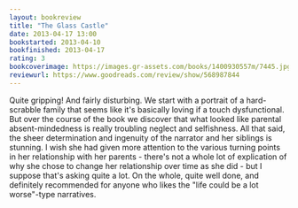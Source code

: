 ```yaml
---
layout: bookreview
title: "The Glass Castle"
date: 2013-04-17 13:00
bookstarted: 2013-04-10
bookfinished: 2013-04-17
rating: 3
bookcoverimage: https://images.gr-assets.com/books/1400930557m/7445.jpg
reviewurl: https://www.goodreads.com/review/show/568987844
---
```


Quite gripping! And fairly disturbing. We start with a portrait of a hard-scrabble family that seems like it's basically loving if a touch dysfunctional. But over the course of the book we discover that what looked like parental absent-mindedness is really troubling neglect and selfishness. All that said, the sheer determination and ingenuity of the narrator and her siblings is stunning. I wish she had given more attention to the various turning points in her relationship with her parents - there's not a whole lot of explication of why she chose to change her relationship over time as she did - but I suppose that's asking quite a lot. On the whole, quite well done, and definitely recommended for anyone who likes the "life could be a lot worse"-type narratives.